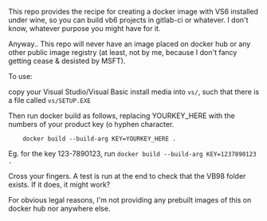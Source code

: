 This repo provides the recipe for creating a docker image with VS6 installed under wine, so you can build vb6 projects in gitlab-ci or whatever. I don't know, whatever purpose you might have for it.

Anyway.. This repo will never have an image placed on docker hub or any other public image registry (at least, not by me, because I don't fancy getting cease & desisted by MSFT).

To use:

copy your Visual Studio/Visual Basic install media into `vs/`, such that there is a file called `vs/SETUP.EXE`

Then run docker build as follows, replacing YOURKEY_HERE with the numbers of your product key (o hyphen character.

		docker build --build-arg KEY=YOURKEY_HERE .

Eg. for the key 123-7890123, run `docker build --build-arg KEY=1237890123 .`

Cross your fingers. A test is run at the end to check that the VB98 folder exists. If it does, it might work?

For obvious legal reasons, I'm not providing any prebuilt images of this on docker hub nor anywhere else.
